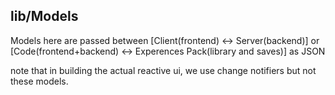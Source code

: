 ## lib/Models

 Models here are passed between [Client(frontend) <-> Server(backend)] or [Code(frontend+backend) <-> Experences Pack(library and saves)] as JSON

 note that in building the actual reactive ui, we use change notifiers but not these models.